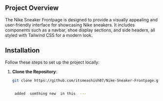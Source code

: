 ## Project Overview

The Nike Sneaker Frontpage is designed to provide a visually appealing and user-friendly interface for showcasing Nike sneakers. It includes components such as a navbar, shoe display sections, and side headers, all styled with Tailwind CSS for a modern look.

## Installation

Follow these steps to set up the project locally:

1. **Clone the Repository**:

   ```bash
   git clone https://github.com/itsmeashish07/Nike-Sneaker-Frontpage.git


    added  somthing new  in this  ---
